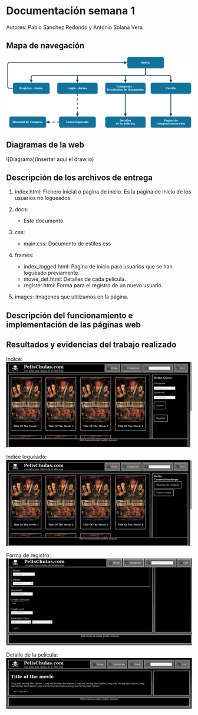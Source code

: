 # Documentación semana 1

Autores: Pablo Sánchez Redondo y Antonio Solana Vera

## Mapa de navegación

![Mapa de navegacion](Web_Diagram.png)

## Diagramas de la web

![Diagrama](Insertar aqui el draw.io)

## Descripción de los archivos de entrega

1. index.html: Fichero inicial o pagina de inicio. Es la pagina de inicio de los usuarios no logueados.

1. docs:
   
   * Este documento

1. css:
   
    * main.css: Documento de estilos css

1. frames:

   * index_logged.html: Pagina de inicio para usuarios que se han logueado previamente.
   * movie_det.html: Detalles de cada película.
   * register.html: Forma para el registro de un nuevo usuario.

1. images: Imagenes que utilizamos en la página.

## Descripción del funcionamiento e implementación de las páginas web



## Resultados y evidencias del trabajo realizado

Indice:
![index](indexpic.png)

Indice logueado:
![index_logged](loggedpic.png)

Forma de registro:
![register](registerpic.png)

Detalle de la película:
![movie_det](moviedetpic.png)